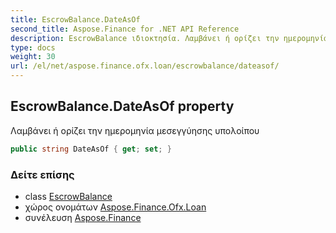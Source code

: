 ```yaml
---
title: EscrowBalance.DateAsOf
second_title: Aspose.Finance for .NET API Reference
description: EscrowBalance ιδιοκτησία. Λαμβάνει ή ορίζει την ημερομηνία μεσεγγύησης υπολοίπου
type: docs
weight: 30
url: /el/net/aspose.finance.ofx.loan/escrowbalance/dateasof/
---
```

## EscrowBalance.DateAsOf property

Λαμβάνει ή ορίζει την ημερομηνία μεσεγγύησης υπολοίπου

```csharp
public string DateAsOf { get; set; }
```

### Δείτε επίσης

* class [EscrowBalance](../)
* χώρος ονομάτων [Aspose.Finance.Ofx.Loan](../../escrowbalance/)
* συνέλευση [Aspose.Finance](../../../)


